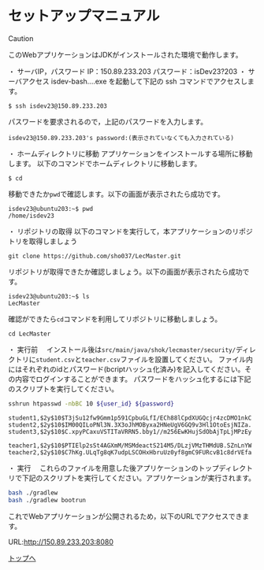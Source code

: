 # セットアップマニュアル

> [!CAUTION]
> このWebアプリケーションはJDKがインストールされた環境で動作します。

・  サーバIP，パスワード
IP：150.89.233.203
パスワード：isDev23?203
・  サーバアクセス
isdev-bash....exe を起動して下記の ssh コマンドでアクセスします。
```
$ ssh isdev23@150.89.233.203
```
パスワードを要求されるので，上記のパスワードを入力します。
```
isdev23@150.89.233.203's password:(表示されていなくても入力されている)
```
・  ホームディレクトリに移動
アプリケーションをインストールする場所に移動します。
以下のコマンドでホームディレクトリに移動します。
```
$ cd
```
移動できたか`pwd`で確認します。以下の画面が表示されたら成功です。
```
isdev23@ubuntu203:~$ pwd
/home/isdev23
```
・  リポジトリの取得
以下のコマンドを実行して，本アプリケーションのリポジトリを取得しましょう
```
git clone https://github.com/sho037/LecMaster.git
```
リポジトリが取得できたか確認しましょう。以下の画面が表示されたら成功です。
```
isdev23@ubuntu203:~$ ls
LecMaster
```
確認ができたら`cd`コマンドを利用してリポジトリに移動しましょう。
```
cd LecMaster
```
・  実行前
　インストール後は`src/main/java/shok/lecmaster/security/`ディレクトリに`student.csv`と`teacher.csv`ファイルを設置してください。
ファイル内にはそれぞれのidとパスワード(bcriptハッシュ化済み)を記入してください。その内容でログインすることができます。
パスワードをハッシュ化するには下記のスクリプトを実行してください。
```bash
sshrun htpasswd -nbBC 10 ${user_id} ${password}
```

```例(student.csv)
student1,$2y$10$T3jSu12fw9Gmm1p591CpbuGLfI/ECh88lCpdXUGQcjr4zcDMO1nkC
student2,$2y$10$IM00QILoPNl3N.3X3oJhMOByxa2HNeUgV6GQ9v3Hl1OtoEsjNIZa.
student3,$2y$10$C.xpyPCaxuVSTITaVRRN5.bby1//m256EwKHujSdObAjTpLjMPzEy
```

```例(teacher.csv)
teacher1,$2y$10$PTIElp2sSt4AGXmM/MSMdeactS214M5/DLzjVMzTHMdUB.SZnLnYW
teacher2,$2y$10$C7hKg.ULqTg8qK7udpLSCOHxHbruUz0yf8gmC9FURcvB1c8drVEfa
```
・  実行
　これらのファイルを用意した後アプリケーションのトップディレクトリで下記のスクリプトを実行してください。アプリケーションが実行されます。

```bash
bash ./gradlew
bash ./gradlew bootrun
```
これでWebアプリケーションが公開されるため，以下のURLでアクセスできます。

URL:http://150.89.233.203:8080

[トップへ](../README.md)
